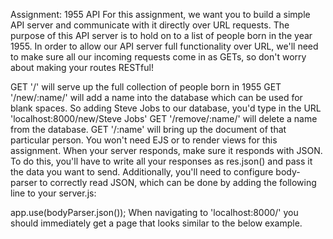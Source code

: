 Assignment: 1955 API
For this assignment, we want you to build a simple API server and communicate with it directly over URL requests. The purpose of this API server is to hold on to a list of people born in the year 1955. In order to allow our API server full functionality over URL, we'll need to make sure all our incoming requests come in as GETs, so don't worry about making your routes RESTful!

GET '/' will serve up the full collection of people born in 1955
GET '/new/:name/' will add a name into the database which can be used for blank spaces. So adding Steve Jobs to our database, you'd type in the URL 'localhost:8000/new/Steve Jobs'
GET '/remove/:name/' will delete a name from the database.
GET '/:name' will bring up the document of that particular person.
You won't need EJS or to render views for this assignment. When your server responds, make sure it responds with JSON. To do this, you'll have to write all your responses as res.json() and pass it the data you want to send. Additionally, you'll need to configure body-parser to correctly read JSON, which can be done by adding the following line to your server.js:

app.use(bodyParser.json()); 
When navigating to 'localhost:8000/' you should immediately get a page that looks similar to the below example.
